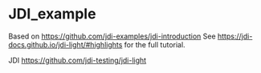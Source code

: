 # JDI_example

Based on https://github.com/jdi-examples/jdi-introduction
See https://jdi-docs.github.io/jdi-light/#highlights for the full tutorial.

JDI https://github.com/jdi-testing/jdi-light
